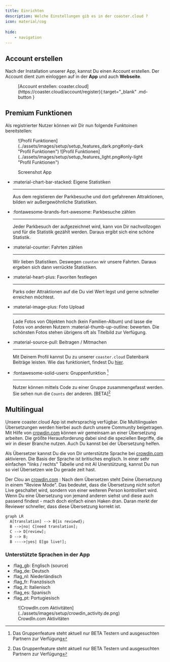 ```yaml
---
title: Einrichten
description: Welche Einstellungen gib es in der coaster.cloud ?
icon: material/cog

hide:
    - navigation
---
```


## Account erstellen

Nach der Installation unserer App, kannst Du einen Account erstellen. Der Account dient zum einloggen auf in der **App** und auch **Webseite**.

<figure markdown>
[Account erstellen: coaster.cloud](https://coaster.cloud/account/register){:target="_blank" .md-button }
</figure>

## Premium Funktionen

Als registrierter Nutzer können wir Dir nun folgende Funktoinen bereitstellen:

<figure markdown>
![Profil Funktionen](../assets/images/setup/setup_features_dark.png#only-dark "Profil Funktionen")
![Profil Funktionen](../assets/images/setup/setup_features_light.png#only-light "Profil Funktionen")

Screenshot App
</figure>

<div class="grid cards" markdown>

- :material-chart-bar-stacked: Eigene Statistiken

    ---
    Aus dem registieren der Parkbesuche und dort gefahrenen Attraktionen, bilden wir außergewöhnliche Statistiken.

- :fontawesome-brands-fort-awesome: Parkbesuche zählen

    ---
    Jeder Parkbesuch der aufgezeichnet wird, kann von Dir nachvollzogen und für die Statistik gezählt werden. Daraus ergibt sich eine schöne Statistik.

- :material-counter: Fahrten zählen

    ---
    Wir lieben Statistiken. Deswegen `counten` wir unsere Fahrten. Daraus ergeben sich dann verrückte Statistiken.

- :material-heart-plus: Favoriten festlegen

    ---
    Parks oder Attraktionen auf die Du viel Wert legst und gerne schneller erreichen möchtest.

- :material-image-plus: Foto Upload

    ---
    Lade Fotos von Objekten hoch (kein Familien-Album) und lasse die Fotos von anderen Nutzern :material-thumb-up-outline: bewerten. Die schönsten Fotos stehen übrigens oft als Titelbild zur Verfügung.

- :material-source-pull: Beitragen / Mitmachen

    ---
    Mit Deinem Profil kannst Du zu unserer `coaster.cloud` Datenbank Beiträge leisten. Wie das funktioniert, findest Du [hier](../contribute/).

- :fontawesome-solid-users: Gruppenfunktion [^1]

    ---
    Nutzer können mittels Code zu einer Gruppe zusammengefasst werden. Sie sehen nun die `Counts` der anderen. [BETA][^1]

</div>

## Multilingual

Unsere coaster.cloud App ist mehrsprachig verfügbar. Die Multilingualen Übersetzungen werden hierbei auch durch unsere Community beigetragen. Mit Hilfe von [crowdin.com](https://crowdin.com/project/coastercloud) können wir gemeinsam an einer Übersetzung arbeiten. Die größte Herausforderung dabei sind die speziellen Begriffe, die wir in dieser Branche nutzen. Auch Du kannst bei der Übersetzung helfen.

Als Übersetzer kannst Du die von Dir unterstützte Sprache bei [crowdin.com](https://crowdin.com/project/coastercloud) aktivieren. Die Basis der Sprache ist britisches englisch. In einer sehr einfachen "links / rechts" Tabelle und mit AI Unerstützung, kannst Du nun so viel Übersetzen wie Du gerade zeit hast.

Der Clou an [crowdin.com](https://crowdin.com/project/coastercloud) : Nach dem Übersetzen steht Deine Übersetzung in einem "Review Mode". Das bedeutet, dass die Übersetzung nicht sofort Live geschaltet wird, sondern von einer weiteren Person kontrolliert wird. Wenn Du eine Übersetzung von jemand anderen siehst und diese auch passend findest - mach doch einfach einen Haken dran. Daran merkt der Reviewer schneller, dass diese Übersetzung korrekt ist.

``` mermaid
graph LR
  A[translation] --> B{is reviewd};
  B -->|no| C[need translation];
  C --> D[review];
  D --> B;
  B ---->|yes| E[go live!];
```

### Unterstützte Sprachen in der App

* :flag_gb: Englisch (source)
* :flag_de: Deutsch
* :flag_nl: Niederländisch
* :flag_fr: Französisch
* :flag_it: Italienisch
* :flag_es: Spanisch
* :flag_pt: Portugiesisch

<figure markdown>
  ![CrowdIn.com Aktivitäten](../assets/images/setup/crowdin_activity.de.png)
  <figcaption>CrowdIn.com Aktivitäten</figcaption>
</figure>

[^1]: Das Gruppenfeature steht aktuell nur BETA Testern und ausgesuchten Partnern zur Verfügung
